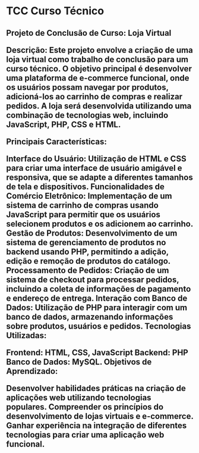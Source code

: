# TCC Curso Técnico


<h2>

Projeto de Conclusão de Curso: Loja Virtual

Descrição:
Este projeto envolve a criação de uma loja virtual como trabalho de conclusão para um curso técnico. O objetivo principal é desenvolver uma plataforma de e-commerce funcional, onde os usuários possam navegar por produtos, adicioná-los ao carrinho de compras e realizar pedidos. A loja será desenvolvida utilizando uma combinação de tecnologias web, incluindo JavaScript, PHP, CSS e HTML.

Principais Características:

Interface do Usuário: Utilização de HTML e CSS para criar uma interface de usuário amigável e responsiva, que se adapte a diferentes tamanhos de tela e dispositivos.
Funcionalidades de Comércio Eletrônico: Implementação de um sistema de carrinho de compras usando JavaScript para permitir que os usuários selecionem produtos e os adicionem ao carrinho.
Gestão de Produtos: Desenvolvimento de um sistema de gerenciamento de produtos no backend usando PHP, permitindo a adição, edição e remoção de produtos do catálogo.
Processamento de Pedidos: Criação de um sistema de checkout para processar pedidos, incluindo a coleta de informações de pagamento e endereço de entrega.
Interação com Banco de Dados: Utilização de PHP para interagir com um banco de dados, armazenando informações sobre produtos, usuários e pedidos.
Tecnologias Utilizadas:

Frontend: HTML, CSS, JavaScript
Backend: PHP
Banco de Dados: MySQL.
Objetivos de Aprendizado:

Desenvolver habilidades práticas na criação de aplicações web utilizando tecnologias populares.
Compreender os princípios do desenvolvimento de lojas virtuais e e-commerce.
Ganhar experiência na integração de diferentes tecnologias para criar uma aplicação web funcional.
  
</h2>
